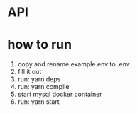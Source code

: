 # API

# how to run

1. copy and rename example.env to .env
2. fill it out
3. run: yarn deps
4. run: yarn compile
5. start mysql docker container
6. run: yarn start

